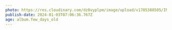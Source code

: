 ```yaml
---
photo: https://res.cloudinary.com/dz8vyplpm/image/upload/v1705388505/IMG_8220_x3eecl.jpg
publish-date: 2024-01-03T07:06:36.767Z
age: album.few_days_old
---
```

